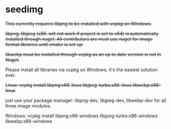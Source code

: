 # seedimg
~~This currently requires libpng to be installed with vcpkg on Windows.~~

~~libpng, libjpeg (x86. will not work if project is set to x64) is automatically installed through nuget. All contributors are must use nuget for image format libraries until cmake is set up.~~

~~libwebp must be installed through vcpkg as an up to date version is not in Nuget.~~

Please install all libraries via vcpkg on Windows, it's the easiest solution ever.

~~Linux: vcpkg install libpng:x86-linux libjpeg-turbo:x86-linux libwebp:x86-linux~~

just use your package manager: libpng-dev, libjpeg-dev, libwebp-dev for all three image modules.

Windows: vcpkg install libpng:x86-windows libjpeg-turbo:x86-windows libwebp:x86-windows
